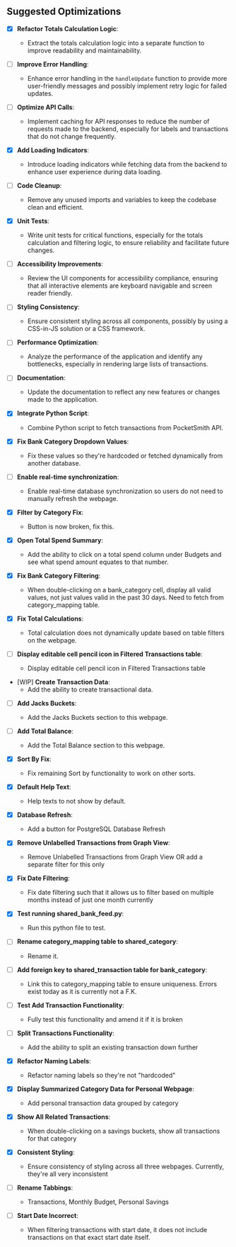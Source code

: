 ## Suggested Optimizations

- [x] **Refactor Totals Calculation Logic**:
   - Extract the totals calculation logic into a separate function to improve readability and maintainability.

- [ ] **Improve Error Handling**:
   - Enhance error handling in the `handleUpdate` function to provide more user-friendly messages and possibly implement retry logic for failed updates.

- [ ] **Optimize API Calls**:
   - Implement caching for API responses to reduce the number of requests made to the backend, especially for labels and transactions that do not change frequently.

- [x] **Add Loading Indicators**:
   - Introduce loading indicators while fetching data from the backend to enhance user experience during data loading.

- [ ] **Code Cleanup**:
   - Remove any unused imports and variables to keep the codebase clean and efficient.

- [x] **Unit Tests**:
   - Write unit tests for critical functions, especially for the totals calculation and filtering logic, to ensure reliability and facilitate future changes.

- [ ] **Accessibility Improvements**:
   - Review the UI components for accessibility compliance, ensuring that all interactive elements are keyboard navigable and screen reader friendly.

- [ ] **Styling Consistency**:
   - Ensure consistent styling across all components, possibly by using a CSS-in-JS solution or a CSS framework.

- [ ] **Performance Optimization**:
   - Analyze the performance of the application and identify any bottlenecks, especially in rendering large lists of transactions.

- [ ] **Documentation**:
   - Update the documentation to reflect any new features or changes made to the application.

- [x] **Integrate Python Script**:
   - Combine Python script to fetch transactions from PocketSmith API.

- [x] **Fix Bank Category Dropdown Values**:
   - Fix these values so they're hardcoded or fetched dynamically from another database.

- [ ] **Enable real-time synchronization**:
   - Enable real-time database synchronization so users do not need to manually refresh the webpage.

- [x] **Filter by Category Fix**:
   - Button is now broken, fix this.

- [x] **Open Total Spend Summary**:
   - Add the ability to click on a total spend column under Budgets and see what spend amount equates to that number.

- [x] **Fix Bank Category Filtering**:
   - When double-clicking on a bank_category cell, display all valid values, not just values valid in the past 30 days. Need to fetch from category_mapping table.

- [x] **Fix Total Calculations**:
   - Total calculation does not dynamically update based on table filters on the webpage.

- [ ] **Display editable cell pencil icon in Filtered Transactions table**:
   - Display editable cell pencil icon in Filtered Transactions table

- [WIP] **Create Transaction Data**:
   - Add the ability to create transactional data.

- [ ] **Add Jacks Buckets**:
   - Add the Jacks Buckets section to this webpage.

- [ ] **Add Total Balance**:
   - Add the Total Balance section to this webpage.

- [x] **Sort By Fix**:
   - Fix remaining Sort by functionality to work on other sorts.

- [x] **Default Help Text**:
   - Help texts to not show by default.

- [x] **Database Refresh**:
   - Add a button for PostgreSQL Database Refresh

- [x] **Remove Unlabelled Transactions from Graph View**:
   - Remove Unlabelled Transactions from Graph View OR add a separate filter for this only

- [x] **Fix Date Filtering**:
   - Fix date filtering such that it allows us to filter based on multiple months instead of just one month currently

- [x] **Test running shared_bank_feed.py**:
   - Run this python file to test.

- [ ] **Rename category_mapping table to shared_category**:
   - Rename it.

- [ ] **Add foreign key to shared_transaction table for bank_category**:
   - Link this to category_mapping table to ensure uniqueness. Errors exist today as it is currently not a F.K.

- [ ] **Test Add Transaction Functionality**:
   - Fully test this functionality and amend it if it is broken

- [ ] **Split Transactions Functionality**:
   - Add the ability to split an existing transaction down further

- [x] **Refactor Naming Labels**:
   - Refactor naming labels so they're not "hardcoded"

- [x] **Display Summarized Category Data for Personal Webpage**:
   - Add personal transaction data grouped by category

- [x] **Show All Related Transactions**:
   - When double-clicking on a savings buckets, show all transactions for that category

- [x] **Consistent Styling**:
   - Ensure consistency of styling across all three webpages. Currently, they're all very inconsistent

- [ ] **Rename Tabbings**:
   - Transactions, Monthly Budget, Personal Savings

- [ ] **Start Date Incorrect**:
   - When filtering transactions with start date, it does not include transactions on that exact start date itself.
